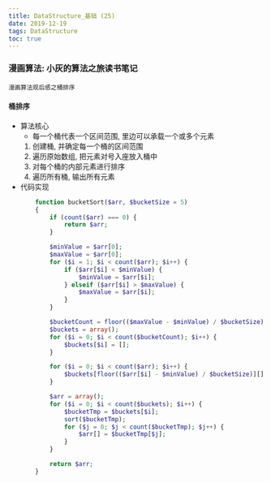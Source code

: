 ```yaml
---
title: DataStructure_基础 (25)
date: 2019-12-19
tags: DataStructure
toc: true
---
```


### 漫画算法: 小灰的算法之旅读书笔记
    漫画算法观后感之桶排序

<!-- more -->

#### 桶排序
- 算法核心
    * 每一个桶代表一个区间范围, 里边可以承载一个或多个元素
    1. 创建桶,  并确定每一个桶的区间范围
    2. 遍历原始数组, 把元素对号入座放入桶中
    3. 对每个桶的内部元素进行排序
    4. 遍历所有桶, 输出所有元素
- 代码实现
    ```php
        function bucketSort($arr, $bucketSize = 5)
        {
            if (count($arr) === 0) {
                return $arr;
            }

            $minValue = $arr[0];
            $maxValue = $arr[0];
            for ($i = 1; $i < count($arr); $i++) {
                if ($arr[$i] < $minValue) {
                    $minValue = $arr[$i];
                } elseif ($arr[$i] > $maxValue) {
                    $maxValue = $arr[$i];
                }
            }

            $bucketCount = floor(($maxValue - $minValue) / $bucketSize) + 1;
            $buckets = array();
            for ($i = 0; $i < count($bucketCount); $i++) {
                $buckets[$i] = [];
            }

            for ($i = 0; $i < count($arr); $i++) {
                $buckets[floor(($arr[$i] - $minValue) / $bucketSize)][] = $arr[$i];
            }

            $arr = array();
            for ($i = 0; $i < count($buckets); $i++) {
                $bucketTmp = $buckets[$i];
                sort($bucketTmp);
                for ($j = 0; $j < count($bucketTmp); $j++) {
                    $arr[] = $bucketTmp[$j];
                }
            }

            return $arr;
        }
    ```



